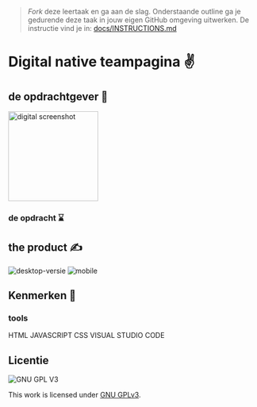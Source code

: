 > _Fork_ deze leertaak en ga aan de slag. Onderstaande outline ga je gedurende deze taak in jouw eigen GitHub omgeving uitwerken. De instructie vind je in: [docs/INSTRUCTIONS.md](docs/INSTRUCTIONS.md)

# Digital native teampagina ✌

## de opdrachtgever 🧠
<img width="181" alt="digital screenshot" src="https://user-images.githubusercontent.com/112857270/214790386-581cbea2-1e38-4208-b7ab-185f965b5beb.png">

### de opdracht ⌛


## the product ✍
![desktop-versie](https://user-images.githubusercontent.com/112857270/214789816-0b8f422f-895c-45b6-b6a8-3282de309311.png)
![mobile](https://user-images.githubusercontent.com/112857270/214789977-b7458e50-e29c-4e0e-90fc-a50b573c2363.png)


## Kenmerken 🤳

### tools
HTML
JAVASCRIPT
CSS
VISUAL STUDIO CODE

## 

## Licentie

![GNU GPL V3](https://www.gnu.org/graphics/gplv3-127x51.png)

This work is licensed under [GNU GPLv3](./LICENSE).
